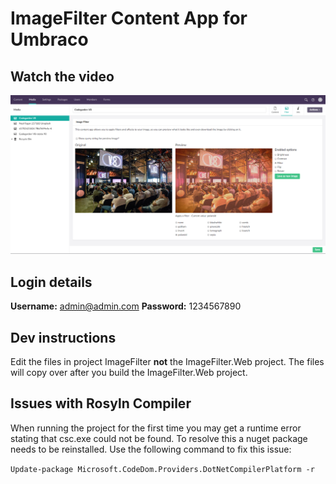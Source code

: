 # ImageFilter Content App for Umbraco

## Watch the video
[![Watch the video on YouTube](/images/image-filter-screenshot.png)](https://www.youtube.com/watch?v=LXtYAhZvUXk)


## Login details

<strong>Username:</strong> admin@admin.com
<strong>Password:</strong> 1234567890

## Dev instructions

Edit the files in project ImageFilter <strong>not</strong> the ImageFilter.Web project.
The files will copy over after you build the ImageFilter.Web project.

## Issues with Rosyln Compiler ##

When running the project for the first time you may get a runtime error stating that csc.exe could not be found. To resolve this a nuget package needs to be reinstalled. Use the following command to fix this issue:

`Update-package Microsoft.CodeDom.Providers.DotNetCompilerPlatform -r`
